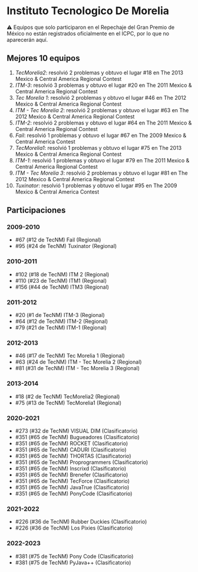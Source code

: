 # Instituto Tecnologico De Morelia

:warning: Equipos que solo participaron en el Repechaje del Gran Premio de México no están registrados oficialmente en el ICPC, por lo que no aparecerán aquí.

## Mejores 10 equipos

1. _TecMorelia2_: resolvió 2 problemas y obtuvo el lugar #18 en The 2013 Mexico & Central America Regional Contest
1. _ITM-3_: resolvió 3 problemas y obtuvo el lugar #20 en The 2011 Mexico & Central America Regional Contest
1. _Tec Morelia 1_: resolvió 2 problemas y obtuvo el lugar #46 en The 2012 Mexico & Central America Regional Contest
1. _ITM - Tec Morelia 2_: resolvió 2 problemas y obtuvo el lugar #63 en The 2012 Mexico & Central America Regional Contest
1. _ITM-2_: resolvió 2 problemas y obtuvo el lugar #64 en The 2011 Mexico & Central America Regional Contest
1. _Fail_: resolvió 1 problemas y obtuvo el lugar #67 en The 2009 Mexico & Central America Contest
1. _TecMorelia1_: resolvió 1 problemas y obtuvo el lugar #75 en The 2013 Mexico & Central America Regional Contest
1. _ITM-1_: resolvió 1 problemas y obtuvo el lugar #79 en The 2011 Mexico & Central America Regional Contest
1. _ITM - Tec Morelia 3_: resolvió 2 problemas y obtuvo el lugar #81 en The 2012 Mexico & Central America Regional Contest
1. _Tuxinator_: resolvió 1 problemas y obtuvo el lugar #95 en The 2009 Mexico & Central America Contest

## Participaciones

### 2009-2010

- #67 (#12 de TecNM) Fail (Regional)
- #95 (#24 de TecNM) Tuxinator (Regional)

### 2010-2011

- #102 (#18 de TecNM) ITM 2 (Regional)
- #110 (#23 de TecNM) ITM1 (Regional)
- #156 (#44 de TecNM) ITM3 (Regional)

### 2011-2012

- #20 (#1 de TecNM) ITM-3 (Regional)
- #64 (#12 de TecNM) ITM-2 (Regional)
- #79 (#21 de TecNM) ITM-1 (Regional)

### 2012-2013

- #46 (#17 de TecNM) Tec Morelia 1 (Regional)
- #63 (#24 de TecNM) ITM - Tec Morelia 2 (Regional)
- #81 (#31 de TecNM) ITM - Tec Morelia 3 (Regional)

### 2013-2014

- #18 (#2 de TecNM) TecMorelia2 (Regional)
- #75 (#13 de TecNM) TecMorelia1 (Regional)

### 2020-2021

- #273 (#32 de TecNM) VISUAL DIM (Clasificatorio)
- #351 (#65 de TecNM) Bugueadores (Clasificatorio)
- #351 (#65 de TecNM) ROCKET (Clasificatorio)
- #351 (#65 de TecNM) CADURI (Clasificatorio)
- #351 (#65 de TecNM) THORTAS (Clasificatorio)
- #351 (#65 de TecNM) Proprogrammers (Clasificatorio)
- #351 (#65 de TecNM) Inscrixd (Clasificatorio)
- #351 (#65 de TecNM) Brenefer (Clasificatorio)
- #351 (#65 de TecNM) TecForce (Clasificatorio)
- #351 (#65 de TecNM) JavaTrue (Clasificatorio)
- #351 (#65 de TecNM) PonyCode (Clasificatorio)

### 2021-2022

- #226 (#36 de TecNM) Rubber Duckies (Clasificatorio)
- #226 (#36 de TecNM) Los Pixies (Clasificatorio)

### 2022-2023

- #381 (#75 de TecNM) Pony Code (Clasificatorio)
- #381 (#75 de TecNM) PyJava++ (Clasificatorio)



